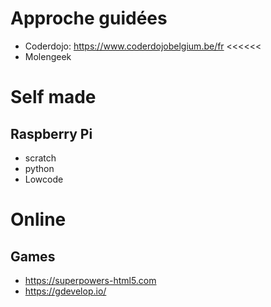 # Approche guidées
- Coderdojo:  https://www.coderdojobelgium.be/fr  <<<<<<
- Molengeek

# Self made
## Raspberry Pi
- scratch
- python 
- Lowcode 

# Online
## Games
- https://superpowers-html5.com
- https://gdevelop.io/
